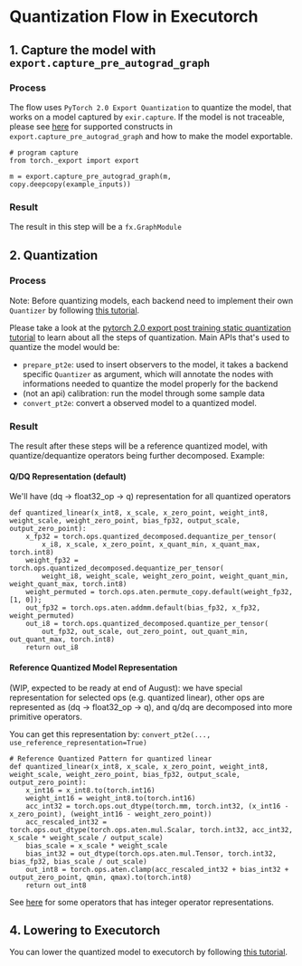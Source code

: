 # Quantization Flow in Executorch

## 1. Capture the model with `export.capture_pre_autograd_graph`
### Process
The flow uses `PyTorch 2.0 Export Quantization` to quantize the model, that works on a model captured by `exir.capture`. If the model is not traceable, please see [here](https://pytorch.org/docs/main/generated/exportdb/index.html) for supported constructs in `export.capture_pre_autograd_graph` and how to make the model exportable.

```
# program capture
from torch._export import export

m = export.capture_pre_autograd_graph(m, copy.deepcopy(example_inputs))
```
### Result
The result in this step will be a `fx.GraphModule`

## 2. Quantization
### Process
Note: Before quantizing models, each backend need to implement their own `Quantizer` by following [this tutorial](https://pytorch.org/tutorials/prototype/pt2e_quantizer.html).

Please take a look at the [pytorch 2.0 export post training static quantization tutorial](https://pytorch.org/tutorials/prototype/pt2e_quant_ptq_static.html) to learn about all the steps of quantization. Main APIs that's used to quantize the model would be:
* `prepare_pt2e`: used to insert observers to the model, it takes a backend specific `Quantizer` as argument, which will annotate the nodes with informations needed to quantize the model properly for the backend
* (not an api) calibration: run the model through some sample data
* `convert_pt2e`: convert a observed model to a quantized model.


### Result
The result after these steps will be a reference quantized model, with quantize/dequantize operators being further decomposed. Example:

#### Q/DQ Representation (default)
We'll have (dq -> float32_op -> q) representation for all quantized operators

```
def quantized_linear(x_int8, x_scale, x_zero_point, weight_int8, weight_scale, weight_zero_point, bias_fp32, output_scale, output_zero_point):
    x_fp32 = torch.ops.quantized_decomposed.dequantize_per_tensor(
        x_i8, x_scale, x_zero_point, x_quant_min, x_quant_max, torch.int8)
    weight_fp32 = torch.ops.quantized_decomposed.dequantize_per_tensor(
        weight_i8, weight_scale, weight_zero_point, weight_quant_min, weight_quant_max, torch.int8)
    weight_permuted = torch.ops.aten.permute_copy.default(weight_fp32, [1, 0]);
    out_fp32 = torch.ops.aten.addmm.default(bias_fp32, x_fp32, weight_permuted)
    out_i8 = torch.ops.quantized_decomposed.quantize_per_tensor(
        out_fp32, out_scale, out_zero_point, out_quant_min, out_quant_max, torch.int8)
    return out_i8
```


#### Reference Quantized Model Representation
(WIP, expected to be ready at end of August): we have special representation for selected ops (e.g. quantized linear), other ops are represented as (dq -> float32_op -> q), and q/dq are decomposed into more primitive operators.

You can get this representation by:
`convert_pt2e(..., use_reference_representation=True)`

```
# Reference Quantized Pattern for quantized linear
def quantized_linear(x_int8, x_scale, x_zero_point, weight_int8, weight_scale, weight_zero_point, bias_fp32, output_scale, output_zero_point):
    x_int16 = x_int8.to(torch.int16)
    weight_int16 = weight_int8.to(torch.int16)
    acc_int32 = torch.ops.out_dtype(torch.mm, torch.int32, (x_int16 - x_zero_point), (weight_int16 - weight_zero_point))
    acc_rescaled_int32 = torch.ops.out_dtype(torch.ops.aten.mul.Scalar, torch.int32, acc_int32, x_scale * weight_scale / output_scale)
    bias_scale = x_scale * weight_scale
    bias_int32 = out_dtype(torch.ops.aten.mul.Tensor, torch.int32, bias_fp32, bias_scale / out_scale)
    out_int8 = torch.ops.aten.clamp(acc_rescaled_int32 + bias_int32 + output_zero_point, qmin, qmax).to(torch.int8)
    return out_int8
```

See [here](https://docs.google.com/document/d/17h-OEtD4o_hoVuPqUFsdm5uo7psiNMY8ThN03F9ZZwg/edit#heading=h.ov8z39149wy8) for some operators that has integer operator representations.

## 4. Lowering to Executorch
You can lower the quantized model to executorch by following [this tutorial](https://github.com/pytorch/executorch/blob/main/docs/website/docs/tutorials/exporting_to_executorch.md#12-lower-to-exir-edge-dialect).
